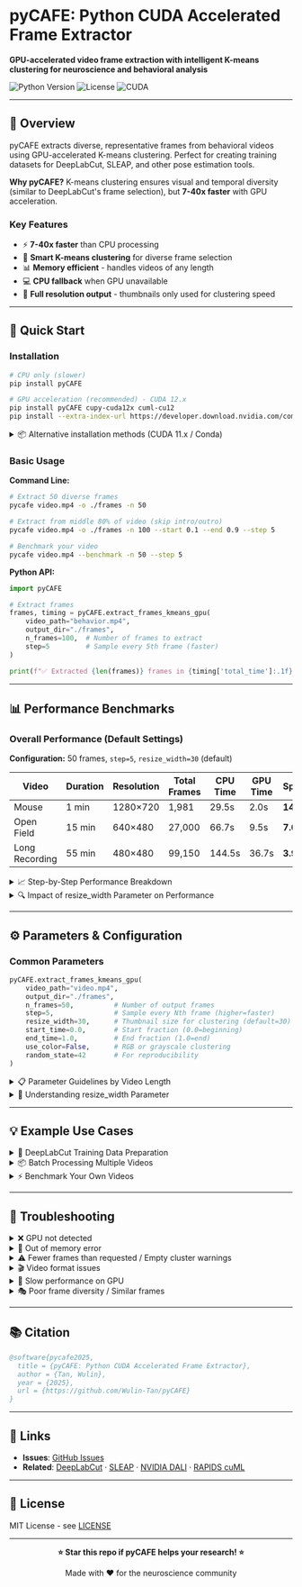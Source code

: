 # pyCAFE: Python CUDA Accelerated Frame Extractor

**GPU-accelerated video frame extraction with intelligent K-means clustering for neuroscience and behavioral analysis**

![Python Version](https://img.shields.io/badge/python-3.8%2B-blue)
![License](https://img.shields.io/badge/license-MIT-green)
![CUDA](https://img.shields.io/badge/CUDA-11.x%2F12.x-brightgreen)

---

## 🧠 Overview

pyCAFE extracts diverse, representative frames from behavioral videos using GPU-accelerated K-means clustering. Perfect for creating training datasets for DeepLabCut, SLEAP, and other pose estimation tools.

**Why pyCAFE?** K-means clustering ensures visual and temporal diversity (similar to DeepLabCut's frame selection), but **7-40x faster** with GPU acceleration.

### Key Features

- ⚡ **7-40x faster** than CPU processing
- 🔬 **Smart K-means clustering** for diverse frame selection
- 📊 **Memory efficient** - handles videos of any length
- 💻 **CPU fallback** when GPU unavailable
- 🎯 **Full resolution output** - thumbnails only used for clustering speed

---

## 🚀 Quick Start

### Installation

```bash
# CPU only (slower)
pip install pyCAFE

# GPU acceleration (recommended) - CUDA 12.x
pip install pyCAFE cupy-cuda12x cuml-cu12
pip install --extra-index-url https://developer.download.nvidia.com/compute/redist nvidia-dali-cuda120
```

<details>
<summary>📦 Alternative installation methods (CUDA 11.x / Conda)</summary>

**CUDA 11.x:**
```bash
pip install pyCAFE cupy-cuda11x cuml-cu11
pip install --extra-index-url https://developer.download.nvidia.com/compute/redist nvidia-dali-cuda110
```

**Conda (easiest):**
```bash
conda create -n pycafe python=3.10 -y
conda activate pycafe
conda install -c rapidsai -c conda-forge -c nvidia cuml=23.10 cupy cudatoolkit=11.8
pip install --extra-index-url https://developer.download.nvidia.com/compute/redist nvidia-dali-cuda110
pip install pyCAFE
```
</details>

### Basic Usage

**Command Line:**
```bash
# Extract 50 diverse frames
pycafe video.mp4 -o ./frames -n 50

# Extract from middle 80% of video (skip intro/outro)
pycafe video.mp4 -o ./frames -n 100 --start 0.1 --end 0.9 --step 5

# Benchmark your video
pycafe video.mp4 --benchmark -n 50 --step 5
```

**Python API:**
```python
import pyCAFE

# Extract frames
frames, timing = pyCAFE.extract_frames_kmeans_gpu(
    video_path="behavior.mp4",
    output_dir="./frames",
    n_frames=100,  # Number of frames to extract
    step=5         # Sample every 5th frame (faster)
)

print(f"✅ Extracted {len(frames)} frames in {timing['total_time']:.1f}s")
```

---

## 📊 Performance Benchmarks

### Overall Performance (Default Settings)

**Configuration:** 50 frames, `step=5`, `resize_width=30` (default)

| Video | Duration | Resolution | Total Frames | CPU Time | GPU Time | **Speedup** | Dataset Source |
|-------|----------|------------|--------------|----------|----------|-------------|----------------|
| Mouse | 1 min | 1280×720 | 1,981 | 29.5s | 2.0s | **14.7x** | [Dryad](https://datadryad.org/dataset/doi:10.5061/dryad.mw6m905v3) |
| Open Field | 15 min | 640×480 | 27,000 | 66.7s | 9.5s | **7.0x** | [Zenodo](https://zenodo.org/records/4629544) |
| Long Recording | 55 min | 480×480 | 99,150 | 144.5s | 36.7s | **3.9x** | [Harvard Dataverse](https://dataverse.harvard.edu/dataset.xhtml?persistentId=doi%3A10.7910%2FDVN%2FSAPNJG) |

<details>
<summary>📈 Step-by-Step Performance Breakdown</summary>

**1-minute video (1280×720, 1,981 frames):**

| Processing Step | CPU Time | GPU Time | **Speedup** | % of Total Time (GPU) |
|-----------------|----------|----------|-------------|----------------------|
| Frame Extraction | 24.3s | 1.1s | **23.2x** | 53.4% |
| K-means Clustering | 0.4s | 0.1s | **4.1x** | 3.9% |
| Full-res Export | 4.8s | 0.9s | **5.6x** | 42.7% |
| **Total Pipeline** | **29.5s** | **2.0s** | **14.7x** | **100%** |

**15-minute video (640×480, 27,000 frames):**

| Processing Step | CPU Time | GPU Time | **Speedup** | % of Total Time (GPU) |
|-----------------|----------|----------|-------------|----------------------|
| Frame Extraction | 60.3s | 8.3s | **7.2x** | 87.4% |
| K-means Clustering | 5.4s | 0.1s | **56.9x** | 1.1% |
| Full-res Export | 1.1s | 1.1s | **1.0x** | 11.6% |
| **Total Pipeline** | **66.7s** | **9.5s** | **7.0x** | **100%** |

**55-minute video (480×480, 99,150 frames):**

| Processing Step | CPU Time | GPU Time | **Speedup** | % of Total Time (GPU) |
|-----------------|----------|----------|-------------|----------------------|
| Frame Extraction | 119.0s | 35.9s | **3.3x** | 97.8% |
| K-means Clustering | 24.9s | 0.2s | **134.3x** | 0.5% |
| Full-res Export | 0.7s | 0.7s | **1.0x** | 1.9% |
| **Total Pipeline** | **144.5s** | **36.7s** | **3.9x** | **100%** |

**Key Insights:**
- 🚀 K-means clustering: **4-134x faster** on GPU (nearly instantaneous)
- 📹 Frame extraction: **3-23x speedup** (higher resolution = greater benefit)
- 📊 High-res videos (1280×720) show dramatic 23x speedup vs. 3x for lower resolution
- ⏱️ Short videos: Export takes 43% of time due to seeking overhead
</details>

<details>
<summary>🔍 Impact of resize_width Parameter on Performance</summary>

The `resize_width` parameter controls thumbnail size for clustering. **Larger thumbnails dramatically increase GPU advantage:**

**1-minute video (1280×720, 1,981 frames):**

| `resize_width` | Thumbnail Size | CPU Total | GPU Total | **Speedup** | K-means (CPU) | K-means (GPU) |
|----------------|----------------|-----------|-----------|-------------|---------------|---------------|
| **30** (default) | 30×17px (~510 pixels) | 29.5s | 2.0s | **14.7x** | 0.4s | 0.1s |
| **256** (high-res) | 256×144px (~36,860 pixels) | 55.3s | 7.7s | **7.2x** | 25.4s | 4.1s |

**15-minute video (640×480, 27,000 frames):**

| `resize_width` | Thumbnail Size | CPU Total | GPU Total | **Speedup** | K-means (CPU) | K-means (GPU) |
|----------------|----------------|-----------|-----------|-------------|---------------|---------------|
| **30** (default) | 30×20px (~600 pixels) | 66.7s | 9.5s | **7.0x** | 5.4s | 0.1s |
| **256** (high-res) | 256×170px (~43,500 pixels) | 1054.9s | 31.5s | **33.5x** | 991.3s | 7.8s |

**55-minute video (480×480, 99,150 frames):**

| `resize_width` | Thumbnail Size | CPU Total | GPU Total | **Speedup** | K-means (CPU) | K-means (GPU) |
|----------------|----------------|-----------|-----------|-------------|---------------|---------------|
| **30** (default) | 30×30px (~900 pixels) | 144.5s | 36.7s | **3.9x** | 24.9s | 0.2s |
| **256** (high-res) | 256×256px (65,536 pixels) | 4881.9s | 122.9s | **39.7x** | 4713.0s | 41.5s |

**Summary:**
- **Short videos (1 min)**: Speedup decreases 14.7x → 7.2x with large thumbnails (initialization overhead)
- **Medium videos (15 min)**: Speedup increases 7.0x → 33.5x (CPU k-means bottleneck)
- **Long videos (55 min)**: Speedup increases 3.9x → 39.7x (maximum CPU bottleneck)

**Visualization:**
```
CPU vs GPU K-means Time

1-min (w=30):     CPU ▏ 0.4s      GPU ▏ 0.1s       (4x)
1-min (w=256):    CPU ██████▎ 25.4s    GPU █ 4.1s   (6x)

15-min (w=30):    CPU █▍ 5.4s     GPU ▏ 0.1s       (57x)
15-min (w=256):   CPU ████████████████████████████ 991.3s
                  GPU ██ 7.8s                       (127x)

55-min (w=30):    CPU ██████▎ 24.9s    GPU ▏ 0.2s  (134x)
55-min (w=256):   CPU ███████████████████████████████████████████ 4713.0s
                  GPU ██████████ 41.5s              (114x)
```

*Benchmarked on NVIDIA Tesla T4 (16GB) with Intel Xeon (Cascadelake) 8 vCPU @ 56GB RAM*
</details>

---

## ⚙️ Parameters & Configuration

### Common Parameters

```python
pyCAFE.extract_frames_kmeans_gpu(
    video_path="video.mp4",
    output_dir="./frames",
    n_frames=50,          # Number of output frames
    step=5,               # Sample every Nth frame (higher=faster)
    resize_width=30,      # Thumbnail size for clustering (default=30)
    start_time=0.0,       # Start fraction (0.0=beginning)
    end_time=1.0,         # End fraction (1.0=end)
    use_color=False,      # RGB or grayscale clustering
    random_state=42       # For reproducibility
)
```

<details>
<summary>📋 Parameter Guidelines by Video Length</summary>

| Parameter | Short Video (< 5 min) | Medium (10-30 min) | Long (> 1 hr) |
|-----------|----------------------|-------------------|---------------|
| `n_frames` | 30-50 | 50-100 | 100-300 |
| `step` | 2-5 | 5-10 | 20-30 |
| `resize_width` | 30 (default) | 30 (default) | 30 (default) |

**Quick recommendations:**
```python
import pyCAFE

info = pyCAFE.get_video_info("video.mp4")
duration = info['duration']

if duration < 300:  # < 5 min
    config = {'n_frames': 50, 'step': 5}
elif duration < 1800:  # 5-30 min
    config = {'n_frames': 100, 'step': 10}
else:  # > 30 min
    config = {'n_frames': 200, 'step': 20}

frames, timing = pyCAFE.extract_frames_kmeans_gpu(
    "video.mp4", "./frames", **config
)
```
</details>

<details>
<summary>🔧 Understanding resize_width Parameter</summary>

**What it does:** Controls thumbnail size for clustering analysis only - **output frames are always full resolution**

**When to adjust:**

| Use Case | Recommended Value | Clustering Time | Best For |
|----------|-------------------|-----------------|----------|
| **Most behavioral videos** | **30** (default) ✅ | 0.1-0.2s GPU | Fastest, distinguishes poses effectively |
| **Small objects in frame** | 50-80 | 0.5-2s GPU | Fine detail discrimination |
| **Texture/pattern analysis** | 128-256 | 4-42s GPU | Research comparisons only |

**Important:** 
- For **short videos (< 5 min)**, large `resize_width` reduces GPU advantage (use default)
- Default (30px) is sufficient for most behavioral analysis
- Output frames are **always full resolution** regardless of this setting

**Example:**
```python
# Default: Fast and effective (recommended)
frames, t1 = pyCAFE.extract_frames_kmeans_gpu(
    "video.mp4", "./frames", n_frames=50
)
print(f"Default: {t1['total_time']:.1f}s")  # ~10s

# High-res: Better discrimination but much slower
frames, t2 = pyCAFE.extract_frames_kmeans_gpu(
    "video.mp4", "./frames_highres", n_frames=50,
    resize_width=128
)
print(f"High-res: {t2['total_time']:.1f}s")  # ~20s (CPU: 500s!)
```
</details>

---

## 💡 Example Use Cases

<details>
<summary>🔬 DeepLabCut Training Data Preparation</summary>

```python
import pyCAFE

# Extract 150 diverse frames for labeling
frames, timing = pyCAFE.extract_frames_kmeans_gpu(
    video_path="mouse_openfield.mp4",
    output_dir="./deeplabcut_frames",
    n_frames=150,
    step=10,
    start_time=0.1,  # Skip acclimation period
    end_time=0.95    # Skip removal period
)

print(f"✅ Ready for labeling: {len(frames)} frames in {timing['total_time']:.1f}s")
```
</details>

<details>
<summary>📦 Batch Processing Multiple Videos</summary>

```python
from pathlib import Path
import pandas as pd

video_dir = Path("./videos")
results = []

for video in video_dir.glob("*.mp4"):
    try:
        frames, timing = pyCAFE.extract_frames_kmeans_gpu(
            video_path=str(video),
            output_dir=f"./frames/{video.stem}",
            n_frames=100,
            step=10
        )
        results.append({
            'video': video.name,
            'frames': len(frames),
            'time': timing['total_time'],
            'status': 'success'
        })
        print(f"✅ {video.name}: {len(frames)} frames in {timing['total_time']:.1f}s")
    except Exception as e:
        results.append({
            'video': video.name,
            'frames': 0,
            'time': 0,
            'status': f'failed: {str(e)}'
        })
        print(f"❌ {video.name}: {str(e)}")

# Save report
df = pd.DataFrame(results)
df.to_csv("./frames/processing_report.csv", index=False)
print(f"\n📊 Processed {len(results)} videos")
```
</details>

<details>
<summary>⚡ Benchmark Your Own Videos</summary>

```python
import pyCAFE

# Compare CPU vs GPU performance
results = pyCAFE.benchmark_cpu_vs_gpu(
    video_path="your_video.mp4",
    n_frames=50,
    step=5
)

print(f"🎯 Overall Speedup: {results['speedup']:.2f}x")
print(f"   Frame Extraction: {results['speedup_step1']:.2f}x")
print(f"   K-means Clustering: {results['speedup_step2']:.2f}x")
print(f"   Full-res Export: {results['speedup_step3']:.2f}x")

# Test different resize_width values
for w in [30, 64, 128, 256]:
    frames, timing = pyCAFE.extract_frames_kmeans_gpu(
        "your_video.mp4", f"./test_w{w}",
        n_frames=50, resize_width=w
    )
    print(f"resize_width={w}: {timing['total_time']:.1f}s "
          f"(k-means: {timing['step2_time']:.1f}s)")
```
</details>

---

## 🔧 Troubleshooting

<details>
<summary>❌ GPU not detected</summary>

```bash
# Check CUDA installation
nvidia-smi
nvcc --version

# Reinstall GPU packages (CUDA 12.x)
pip uninstall cupy cuml nvidia-dali -y
pip install cupy-cuda12x cuml-cu12
pip install --extra-index-url https://developer.download.nvidia.com/compute/redist nvidia-dali-cuda120

# Verify
python -c "import cupy; import cuml; from nvidia.dali import pipeline; print('✅ GPU libraries loaded')"
```
</details>

<details>
<summary>💾 Out of memory error</summary>

```python
# Reduce memory usage
frames, timing = pyCAFE.extract_frames_kmeans_gpu(
    "video.mp4", "./frames",
    chunk_size=1000,    # Smaller chunks (default: auto)
    resize_width=20,    # Smaller thumbnails (default: 30)
    step=20             # More aggressive sampling (default: 1)
)
```
</details>

<details>
<summary>⚠️ Fewer frames than requested / Empty cluster warnings</summary>

**Cause:** Video is short, has low diversity, or `resize_width` too large

**Solutions:**
```python
# Option 1: Reduce n_frames
n_frames=20  # Instead of 50

# Option 2: Sample more frames
step=2  # Instead of 5

# Option 3: Reduce resize_width (especially for short videos)
resize_width=30  # Instead of 128 or 256
```

**Example:** The 1-min video with `resize_width=256` extracted only 12 frames (38 empty clusters) instead of 50, showing over-discrimination.
</details>

<details>
<summary>🎬 Video format issues</summary>

**Symptoms:** Cannot open video, decoding errors

**Solution:** Convert to H.264 MP4 (most compatible):
```bash
ffmpeg -i input.avi -c:v libx264 -preset fast -crf 23 output.mp4

# For large files (more compression)
ffmpeg -i input.avi -c:v libx264 -preset slow -crf 28 output.mp4

# Fix variable FPS
ffmpeg -i variable_fps.mp4 -vsync 1 -r 30 constant_fps.mp4
```
</details>

<details>
<summary>🐌 Slow performance on GPU</summary>

**Check GPU utilization:**
```bash
watch -n 1 nvidia-smi  # Should show 80-100% during extraction
```

**Solutions:**
1. **Use fast storage** (SSD/NVMe, not network drives)
2. **Check bottleneck:**
   ```python
   frames, timing = pyCAFE.extract_frames_kmeans_gpu("video.mp4", "./frames")
   
   if timing['step1_time'] > timing['step2_time'] * 10:
       print("⚠️ CPU bottleneck - video decoding is slow")
       print("Consider: lower resolution source, faster storage")
   ```
3. **Adjust chunk size:**
   ```python
   # Try different values: 1000-2000
   frames, timing = pyCAFE.extract_frames_kmeans_gpu(
       "video.mp4", "./frames", chunk_size=1500
   )
   ```
</details>

<details>
<summary>🎭 Poor frame diversity / Similar frames</summary>

**Solutions:**
```python
# Option 1: Increase thumbnail resolution
resize_width=50  # or 80 for subtle differences

# Option 2: Enable color clustering
use_color=True  # If color distinguishes behaviors

# Option 3: Sample more frames
step=5  # Instead of 10+

# Option 4: Adjust time range
start_time=0.2, end_time=0.95  # Skip boring sections
```
</details>

---

## 📚 Citation

```bibtex
@software{pycafe2025,
  title = {pyCAFE: Python CUDA Accelerated Frame Extractor},
  author = {Tan, Wulin},
  year = {2025},
  url = {https://github.com/Wulin-Tan/pyCAFE}
}
```

---

## 🔗 Links

- **Issues**: [GitHub Issues](https://github.com/Wulin-Tan/pyCAFE/issues)
- **Related**: [DeepLabCut](http://www.mackenziemathislab.org/deeplabcut) · [SLEAP](https://sleap.ai/) · [NVIDIA DALI](https://github.com/NVIDIA/DALI) · [RAPIDS cuML](https://github.com/rapidsai/cuml)

---

## 📄 License

MIT License - see [LICENSE](LICENSE)

---

<div align="center">

**⭐ Star this repo if pyCAFE helps your research! ⭐**

Made with ❤️ for the neuroscience community

</div>
